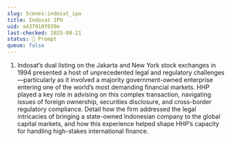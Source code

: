 ```yaml
---
slug: Scenes:indosat_ipo
title: Indosat IPO
uid: a437910f039e
last-checked: 2025-08-21
status: 💬 Prompt
queue: false
---
```

1. Indosat’s dual listing on the Jakarta and New York stock exchanges in 1994 presented a host of unprecedented legal and regulatory challenges—particularly as it involved a majority government-owned enterprise entering one of the world’s most demanding financial markets. HHP played a key role in advising on this complex transaction, navigating issues of foreign ownership, securities disclosure, and cross-border regulatory compliance. Detail how the firm addressed the legal intricacies of bringing a state-owned Indonesian company to the global capital markets, and how this experience helped shape HHP’s capacity for handling high-stakes international finance.
